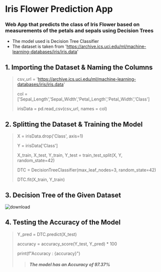 # Iris Flower Prediction App
### Web App that predicts the class of Iris Flower based on measurements of the petals and sepals using Decision Trees 
 
 
- The model used is Decision Tree Classifier
- The dataset is taken from 'https://archive.ics.uci.edu/ml/machine-learning-databases/iris/iris.data'

## 1. Importing the Dataset & Naming the Columns
> csv_url = 'https://archive.ics.uci.edu/ml/machine-learning-databases/iris/iris.data'
>  
> col = ['Sepal_Length','Sepal_Width','Petal_Length','Petal_Width','Class']
>  
> irisData =  pd.read_csv(csv_url, names = col)

## 2. Splitting the Dataset & Training the Model
> X = irisData.drop('Class', axis=1)
>  
> Y = irisData['Class']
>  
> X_train, X_test, Y_train, Y_test = train_test_split(X, Y, random_state=42)
>  
> DTC = DecisionTreeClassifier(max_leaf_nodes=3, random_state=42)
>  
> DTC.fit(X_train, Y_train)

## 3. Decision Tree of the Given Dataset
![download](https://github.com/Aacash-Srinath/Iris-Prediction-App/assets/100955640/7e629f7b-de39-4a72-9af0-ca38ebab59b7)

## 4. Testing the Accuracy of the Model
> Y_pred = DTC.predict(X_test)
> 
> accuracy = accuracy_score(Y_test, Y_pred) * 100
>
> print(f"Accuracy : {accuracy}")
>  > ##### The model has an Accuracy of 97.37%











